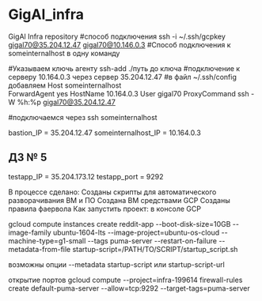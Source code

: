 # GigAl_infra
GigAl Infra repository
#способ подключения 
ssh -i ~/.ssh/gcpkey  gigal70@35.204.12.47 gigal70@10.146.0.3
#Cпособ подключения к someinternalhost в одну команду 

#Указываем ключь агенту  ssh-add ./путь до ключа
#подключение к серверу  10.164.0.3 через сервер  35.204.12.47
#в файл ~/.ssh/config добавляем
Host  someinternalhost	
	ForwardAgent yes
    HostName 10.164.0.3
    User gigal70
    ProxyCommand ssh -W %h:%p gigal70@35.204.12.47

#подключаемся через ssh someinternalhost	


bastion_IP = 35.204.12.47
someinternalhost_IP = 10.164.0.3


## ДЗ № 5 
testapp_IP = 35.204.173.12
testapp_port = 9292  

В процессе сделано:
Созданы скрипты для автоматического разворачивания ВМ и ПО
Создана ВМ средствами GCP
Созданы правила фаервола
Как запустить проект:
в консоле GCP

gcloud compute instances create reddit-app
--boot-disk-size=10GB 
--image-family ubuntu-1604-lts 
--image-project=ubuntu-os-cloud 
--machine-type=g1-small 
--tags puma-server 
--restart-on-failure 
--metadata-from-file startup-script=/PATH/TO/SCRIPT/startup_script.sh

возможны опции --metadata startup-script или startup-script-url

открытие портов
gcloud compute --project=infra-199614 firewall-rules create default-puma-server --allow=tcp:9292 --target-tags=puma-server